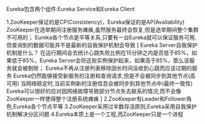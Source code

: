 Eureka包含两个组件:Eureka Service和Eureka Client

1.ZooKeeper保证的是CP(Consistency)，Eureka保证的是AP(Availability)
ZooKeeper在选举期间注册服务瘫痪,虽然服务最终会恢复,但是选举期间整个集群不可用的；
Eureka各个节点是平等关系,只要有一台Eureka就可以保证服务可用,但查询到的数据可能并不是最新的自我保护机制会导致
[
Eureka Server自我保护机制是什么？
在运行期间会去统计心跳失败比例在15分钟之内是否低于85%，如果低于85%，Eureka Server会将这些实例保护起来，如果高于85%，那么该服务就会被剔除；
Eureka不再从注册列表移除因长时间没收到心跳而应该过期的服务
Eureka仍然能够接受新服务的注册和查询请求,但是不会被同步到其他节点(高可用)
当网络稳定时,当前实例新的注册信息会被同步到其他节点中(最终一致性)
Eureka可以很好的应对因网络故障导致部分节点失去联系的情况,而不会像ZooKeeper一样使得整个注册系统瘫痪
]
2.ZooKeeper有Leader和Follower角色,Eureka各个节点平等
3.ZooKeeper采用过半数存活原则,Eureka采用自我保护机制解决分区问题
4.Eureka本质上是一个工程,而ZooKeeper只是一个进程
